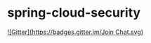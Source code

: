 # spring-cloud-security

[![Gitter](https://badges.gitter.im/Join Chat.svg)](https://gitter.im/spring-cloud/spring-cloud-security?utm_source=badge&utm_medium=badge&utm_campaign=pr-badge&utm_content=badge)